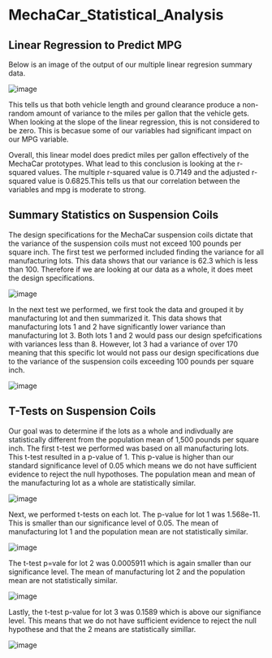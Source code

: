 # MechaCar_Statistical_Analysis

## Linear Regression to Predict MPG
Below is an image of the output of our multiple linear regresion summary data. 

![image](https://user-images.githubusercontent.com/117782103/224168686-f1b2c197-ac4c-44f0-a0ba-85e4748ca7df.png)

This tells us that both vehicle length and ground clearance produce a non-random amount of variance to the miles per gallon that the vehicle gets. When looking at the slope of the linear regression, this is not considered to be zero. This is becasue some of our variables had significant impact on our MPG variable. 

Overall, this linear model does predict miles per gallon effectively of the MechaCar prototypes. What lead to this conclusion is looking at the r-squared values. The multiple r-squared value is 0.7149 and the adjusted r-squared value is 0.6825.This tells us that our correlation between the variables and mpg is moderate to strong. 

## Summary Statistics on Suspension Coils
The design specifications for the MechaCar suspension coils dictate that the variance of the suspension coils must not exceed 100 pounds per square inch. The first test we performed included finding the variance for all manufacturing lots. This data shows that our variance is 62.3 which is less than 100. Therefore if we are looking at our data as a whole, it does meet the design specifications. 

![image](https://user-images.githubusercontent.com/117782103/224205650-265c6131-b2ac-4451-9b37-7a96de263550.png)

In the next test we performed, we first took the data and grouped it by manufacturing lot and then summarized it. This data shows that manufacturing lots 1 and 2 have significantly lower variance than manufacturing lot 3. Both lots 1 and 2 would pass our design spefcifications with variances less than 8. However, lot 3 had a variance of over 170 meaning that this specific lot would not pass our design specifications due to the variance of the suspension coils exceeding 100 pounds per square inch.

![image](https://user-images.githubusercontent.com/117782103/224205498-e803a0a2-44ec-4b5f-8f34-f1f1c28a068e.png)

## T-Tests on Suspension Coils 

Our goal was to determine if the lots as a whole and indivdually are statistically different from the population mean of 1,500 pounds per square inch. The first t-test we performed was based on all manufacturing lots. This t-test resulted in a p-value of 1. This p-value is higher than our standard significance level of 0.05 which means we do not have sufficient evidence to reject the null hypothoses. The population mean and mean of the manufacturing lot as a whole are statistically similar. 

![image](https://user-images.githubusercontent.com/117782103/224209829-fefcb2b0-3354-4063-bb93-c72169579920.png)

Next, we performed t-tests on each lot. The p-value for lot 1 was 1.568e-11. This is smaller than our significance level of 0.05. The mean of manufacturing lot 1 and the population mean are not statistically similar.  

![image](https://user-images.githubusercontent.com/117782103/224210003-f6e24c6a-e15c-41e6-8644-dba661e107c8.png)

The t-test p=vale for lot 2 was 0.0005911 which is again smaller than our significance level. The mean of manufacturing lot 2 and the population mean are not statistically similar. 

![image](https://user-images.githubusercontent.com/117782103/224211633-362da661-5c86-4116-9f70-166fb0ddf5ed.png)

Lastly, the t-test p-value for lot 3 was 0.1589 which is above our signifiance level. This means that we do not have sufficient evidence to reject the null hypothese and that the 2 means are statistically simillar. 

![image](https://user-images.githubusercontent.com/117782103/224211846-c8f514db-3228-4330-808d-46f935560aa3.png)


